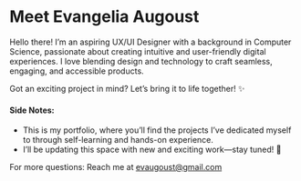 # Meet Evangelia Augoust
Hello there! I’m an aspiring UX/UI Designer with a background in Computer Science, passionate about creating intuitive and user-friendly digital experiences. I love blending design and technology to craft seamless, engaging, and accessible products.

Got an exciting project in mind? Let’s bring it to life together! ✨

#### Side Notes:
* This is my portfolio, where you’ll find the projects I’ve dedicated myself to through self-learning and hands-on experience.
* I’ll be updating this space with new and exciting work—stay tuned! 🚀

For more questions: Reach me at evaugoust@gmail.com
